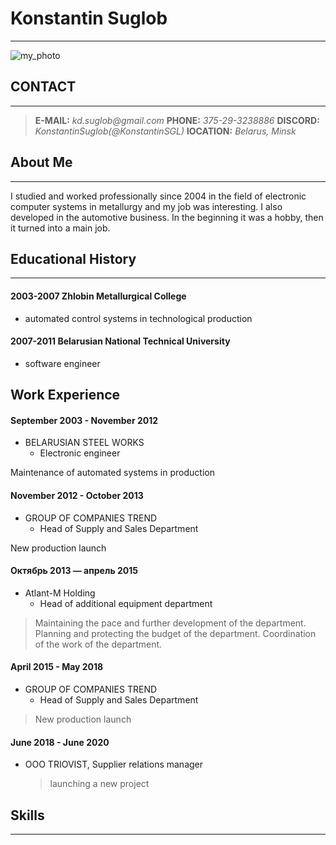 # Konstantin Suglob
***
 ![my_photo](https://scontent-waw1-1.xx.fbcdn.net/v/t39.30808-6/241337115_4837272762967076_2973189401475400146_n.jpg?_nc_cat=107&ccb=1-5&_nc_sid=09cbfe&_nc_ohc=LkmRGEwqiLUAX-Wgrtv&_nc_ht=scontent-waw1-1.xx&oh=00_AT-s_VRnzn7rF44aqtT2IRR6U1yS9q10uKZjHI_hhdF-jA&oe=61D6F596)

## CONTACT 
***
> **E-MAIL:** _kd.suglob@gmail.com_
> **PHONE:** _375-29-3238886_
> **DISCORD:** _KonstantinSuglob(@KonstantinSGL)_
> **lOCATION:** _Belarus, Minsk_

## About Me
***
I studied and worked professionally since 2004 in the field of electronic computer systems in metallurgy and my job was interesting. I also developed in the automotive business. In the beginning it was a hobby, then it turned into a main job.

## Educational History
***
#### 2003-2007 Zhlobin Metallurgical College
* automated control systems in technological production

#### 2007-2011 Belarusian National Technical University
* software engineer

## Work Experience
#### September 2003 - November 2012
* BELARUSIAN STEEL WORKS
    + Electronic engineer

Maintenance of automated systems in production

#### November 2012 - October 2013
* GROUP OF COMPANIES TREND
    + Head of Supply and Sales Department

New production launch

#### Октябрь 2013 — апрель 2015
* Atlant-M Holding
    + Head of additional equipment department

>Maintaining the pace and further development of the department.
Planning and protecting the budget of the department.
Coordination of the work of the department.

#### April 2015 - May 2018
* GROUP OF COMPANIES TREND
    + Head of Supply and Sales Department

>New production launch

#### June 2018 - June 2020
* OOO TRIOVIST, Supplier relations manager
    >launching a new project

## Skills
***

